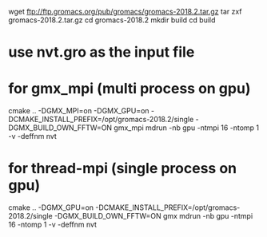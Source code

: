 
wget ftp://ftp.gromacs.org/pub/gromacs/gromacs-2018.2.tar.gz
tar zxf gromacs-2018.2.tar.gz
cd gromacs-2018.2
mkdir build
cd build

# use nvt.gro as the input file
# for gmx_mpi (multi process on gpu)
cmake .. -DGMX_MPI=on -DGMX_GPU=on -DCMAKE_INSTALL_PREFIX=/opt/gromacs-2018.2/single -DGMX_BUILD_OWN_FFTW=ON
gmx_mpi mdrun -nb gpu -ntmpi 16 -ntomp 1 -v -deffnm nvt

# for thread-mpi (single process on gpu)
cmake .. -DGMX_GPU=on -DCMAKE_INSTALL_PREFIX=/opt/gromacs-2018.2/single -DGMX_BUILD_OWN_FFTW=ON
gmx mdrun -nb gpu -ntmpi 16 -ntomp 1 -v -deffnm nvt

